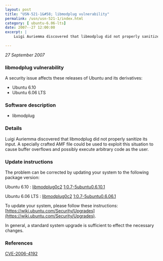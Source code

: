 ```yaml
---
layout: post
title: "USN-521-1&#58; libmodplug vulnerability"
permalink: /usn/usn-521-1/index.html
category: [ ubuntu-6.06-lts]
date: 2007--27 12:00:00
excerpt: |
    Luigi Auriemma discovered that libmodplug did not properly sanitize its input. A specially crafted AMF file could be used to exploit this situation to cause buffer overflows and possibly execute arbitrary code as the user. 
    
--- 
```

 
 

*27 September 2007*

### libmodplug vulnerability

A security issue affects these releases of Ubuntu and its derivatives:

* Ubuntu 6.10
* Ubuntu 6.06 LTS

### Software description

* libmodplug 

### Details

Luigi Auriemma discovered that libmodplug did not properly sanitize its input. A specially crafted AMF file could be used to exploit this situation to cause buffer overflows and possibly execute arbitrary code as the user. 

### Update instructions

The problem can be corrected by updating your system to the following package version:

Ubuntu 6.10
 : [libmodplug0c2](https://launchpad.net/ubuntu/+source/libmodplug) <span> [1:0.7-5ubuntu0.6.10.1](https://launchpad.net/ubuntu/+source/libmodplug/1:0.7-5ubuntu0.6.10.1) </span> 

Ubuntu 6.06 LTS
 : [libmodplug0c2](https://launchpad.net/ubuntu/+source/libmodplug) <span> [1:0.7-5ubuntu0.6.06.1](https://launchpad.net/ubuntu/+source/libmodplug/1:0.7-5ubuntu0.6.06.1) </span> 

To update your system, please follow these instructions: [https://wiki.ubuntu.com/Security/Upgrades](https://wiki.ubuntu.com/Security/Upgrades).

In general, a standard system upgrade is sufficient to effect the necessary changes. 

### References

 
 [CVE-2006-4192](http://people.ubuntu.com/~ubuntu-security/cve/CVE-2006-4192)
 

